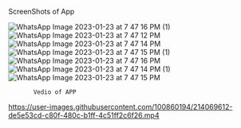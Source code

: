 ScreenShots of App

![WhatsApp Image 2023-01-23 at 7 47 16 PM (1)](https://user-images.githubusercontent.com/100860194/214069378-9b9299f1-9d0a-46df-8b96-2dace0129d94.jpeg)
![WhatsApp Image 2023-01-23 at 7 47 12 PM](https://user-images.githubusercontent.com/100860194/214069398-ca647412-ddf2-4bd8-9d24-5b52f3ed549f.jpeg)
![WhatsApp Image 2023-01-23 at 7 47 14 PM](https://user-images.githubusercontent.com/100860194/214069409-1da4eb8f-e8e1-4f33-b2ec-82b87c7d433a.jpeg)
![WhatsApp Image 2023-01-23 at 7 47 15 PM (1)](https://user-images.githubusercontent.com/100860194/214069422-bd329274-e44e-4a90-b63f-62780212f320.jpeg)
![WhatsApp Image 2023-01-23 at 7 47 16 PM](https://user-images.githubusercontent.com/100860194/214069430-b62d9048-2dab-4cec-add5-af5ba85df8d5.jpeg)
![WhatsApp Image 2023-01-23 at 7 47 14 PM (1)](https://user-images.githubusercontent.com/100860194/214069416-dd091afe-acfc-4074-817e-234dee014128.jpeg)
![WhatsApp Image 2023-01-23 at 7 47 15 PM](https://user-images.githubusercontent.com/100860194/214069418-61075e79-a871-4800-950a-90f2ba2f7e7b.jpeg)
           
           
           Vedio of APP



https://user-images.githubusercontent.com/100860194/214069612-de5e53cd-c80f-480c-b1ff-4c51ff2c6f26.mp4

